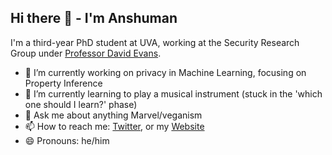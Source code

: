 ## Hi there 👋 - I'm Anshuman

I'm a third-year PhD student at UVA, working at the Security Research Group under [Professor David Evans](http://www.cs.virginia.edu/~evans/).

- 🔭 I’m currently working on privacy in Machine Learning, focusing on Property Inference
- 🌱 I’m currently learning to play a musical instrument (stuck in the 'which one should I learn?' phase)
- 💬 Ask me about anything Marvel/veganism
- 📫 How to reach me: [Twitter](http://twitter.com/iamgroot42), or my [Website](http://anshumansuri.me)
- 😄 Pronouns: he/him
